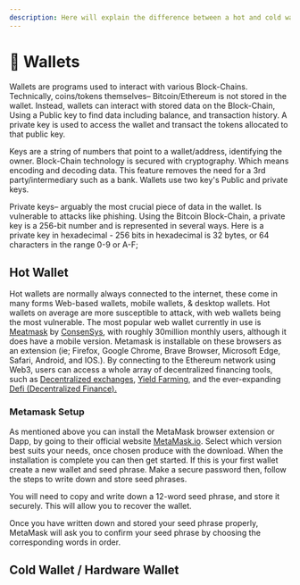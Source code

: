 ```yaml
---
description: Here will explain the difference between a hot and cold wallet
---
```


# 💼 Wallets

Wallets are programs used to interact with various Block-Chains. Technically, coins/tokens themselves– Bitcoin/Ethereum is not stored in the wallet. Instead, wallets can interact with stored data on the Block-Chain, Using a Public key to find data including balance, and transaction history. A private key is used to access the wallet and transact the tokens allocated to that public key.

Keys are a string of numbers that point to a wallet/address, identifying the owner. Block-Chain technology is secured with cryptography. Which means encoding and decoding data. This feature removes the need for a 3rd party/intermediary such as a bank. Wallets use two key's Public and private keys.

Private keys– arguably the most crucial piece of data in the wallet. Is vulnerable to attacks like phishing. Using the Bitcoin Block-Chain, a private key is a 256-bit number and is represented in several ways. Here is a private key in hexadecimal - 256 bits in hexadecimal is 32 bytes, or 64 characters in the range 0-9 or A-F;

## Hot Wallet

Hot wallets are normally always connected to the internet, these come in many forms Web-based wallets, mobile wallets, & desktop wallets. Hot wallets on average are more susceptible to attack, with web wallets being the most vulnerable.  The most popular web wallet currently in use is [Meatmask](https://metamask.io/download/) by [ConsenSys](https://consensys.net), with roughly 30million monthly users, although it does have a mobile version. Metamask is installable on these browsers as an extension (ie; Firefox, Google Chrome, Brave Browser, Microsoft Edge, Safari, Android, and IOS.). By connecting to the Ethereum network using Web3, users can access a whole array of decentralized financing tools, such as [Decentralized exchanges](../../understanding-ethereum/defi/dexs.md), [Yield Farming](../../understanding-ethereum/defi/yield-farming.md), and the ever-expanding [Defi (Decentralized Finance).](../../understanding-ethereum/defi/)

### Metamask Setup

As mentioned above you can install the MetaMask browser extension or Dapp, by going to their official website [MetaMask.io](https://metamask.io/download/). Select which version best suits your needs, once chosen produce with the download. When the installation is complete you can then get started. If this is your first wallet create a new wallet and seed phrase. Make a secure password then, follow the steps to write down and store seed phrases.

You will need to copy and write down a 12-word seed phrase, and store it securely. This will allow you to recover the wallet.

Once you have written down and stored your seed phrase properly, MetaMask will ask you to confirm your seed phrase by choosing the corresponding words in order.



## Cold Wallet / Hardware Wallet

